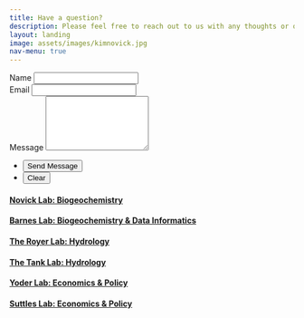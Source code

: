```yaml
---
title: Have a question?
description: Please feel free to reach out to us with any thoughts or questions - we  would love to hear from you!
layout: landing
image: assets/images/kimnovick.jpg
nav-menu: true 
---
```



<!-- Contact-->
<section id="contact">  
  <div class="inner">
      <form action="https://formspree.io/f/xgvwjkrz" method="POST">
        <!-- Honeypot Field for Spam Protection -->
        <input type="text" name="_honeypot" style="display:none">
  <div class="field half first">
          <label for="name">Name</label>
          <input type="text" name="name" id="name" required />
        </div>
        <div class="field half">
          <label for="email">Email</label>
          <input type="email" name="email" id="email" required />
        </div>
        <div class="field">
          <label for="message">Message</label>
          <textarea name="message" id="message" rows="6" required></textarea>
        </div>
  <ul class="actions">
          <li><input type="submit" value="Send Message" class="special" /></li>
          <li><input type="reset" value="Clear" /></li>
        </ul>
</form>
<!-- Updated Contact Section -->
  <section class="split">
      <section>
        <div class="contact-method">
          <span class="icon alt fa-tree"></span>
          <h4><a href="https://scholar.google.com/citations?user=K5tffpEAAAAJ&hl=en">Novick Lab: Biogeochemistry</a></h4>
        </div>
      </section>
      <section>
        <div class="contact-method">
          <!-- Changed icon to one available in Font Awesome 4 -->
          <span class="icon alt fa-desktop"></span>
          <h4><a href="https://scholar.google.com/citations?user=0PxF8zAAAAAJ&hl=en">Barnes Lab: Biogeochemistry & Data Informatics</a></h4>
        </div>
      </section>
    <section>
        <div class="contact-method">
          <!-- Changed icon to one available in Font Awesome 4 -->
          <span class="icon alt fa-tint"></span>
          <h4><a href="https://royer.lab.indiana.edu/">The Royer Lab: Hydrology</a></h4>
        </div>
      </section>
          <section>
        <div class="contact-method">
          <!-- Changed icon to one available in Font Awesome 4 -->
          <span class="icon alt fa-tint"></span>
          <h4><a href="https://tanklab.weebly.com/">The Tank Lab: Hydrology</a></h4>
        </div>
      </section>
    <section>
        <div class="contact-method">
          <!-- Changed icon to one available in Font Awesome 4 -->
          <span class="icon alt fa-leaf"></span>
          <h4><a href="https://yoder.lab.indiana.edu/index.html">Yoder Lab: Economics & Policy</a></h4>
        </div>
      </section>
          <section>
        <div class="contact-method">
          <!-- Changed icon to one available in Font Awesome 4 -->
          <span class="icon alt fa-leaf"></span>
          <h4><a href="https://oneill.indiana.edu/faculty-research/directory/profiles/faculty/full-time/suttles-shellye.html">Suttles Lab: Economics & Policy</a></h4>
        </div>
      </section>
    </section>
  </div>
</section>





